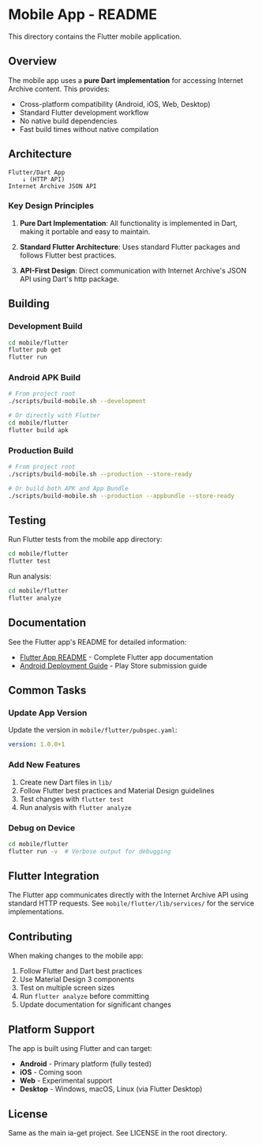 # Mobile App - README

This directory contains the Flutter mobile application.

## Overview

The mobile app uses a **pure Dart implementation** for accessing Internet Archive content. This provides:
- Cross-platform compatibility (Android, iOS, Web, Desktop)
- Standard Flutter development workflow
- No native build dependencies
- Fast build times without native compilation

## Architecture

```
Flutter/Dart App
    ↓ (HTTP API)
Internet Archive JSON API
```

### Key Design Principles

1. **Pure Dart Implementation**: All functionality is implemented in Dart, making it portable and easy to maintain.

2. **Standard Flutter Architecture**: Uses standard Flutter packages and follows Flutter best practices.

3. **API-First Design**: Direct communication with Internet Archive's JSON API using Dart's http package.

## Building

### Development Build
```bash
cd mobile/flutter
flutter pub get
flutter run
```

### Android APK Build
```bash
# From project root
./scripts/build-mobile.sh --development

# Or directly with Flutter
cd mobile/flutter
flutter build apk
```

### Production Build
```bash
# From project root
./scripts/build-mobile.sh --production --store-ready

# Or build both APK and App Bundle
./scripts/build-mobile.sh --production --appbundle --store-ready
```

## Testing

Run Flutter tests from the mobile app directory:
```bash
cd mobile/flutter
flutter test
```

Run analysis:
```bash
cd mobile/flutter
flutter analyze
```

## Documentation

See the Flutter app's README for detailed information:
- [Flutter App README](flutter/README.md) - Complete Flutter app documentation
- [Android Deployment Guide](../ANDROID_DEPLOYMENT_GUIDE.md) - Play Store submission guide

## Common Tasks

### Update App Version
Update the version in `mobile/flutter/pubspec.yaml`:
```yaml
version: 1.0.0+1
```

### Add New Features
1. Create new Dart files in `lib/`
2. Follow Flutter best practices and Material Design guidelines
3. Test changes with `flutter test`
4. Run analysis with `flutter analyze`

### Debug on Device
```bash
cd mobile/flutter
flutter run -v  # Verbose output for debugging
```

## Flutter Integration

The Flutter app communicates directly with the Internet Archive API using standard HTTP requests. See `mobile/flutter/lib/services/` for the service implementations.

## Contributing

When making changes to the mobile app:
1. Follow Flutter and Dart best practices
2. Use Material Design 3 components
3. Test on multiple screen sizes
4. Run `flutter analyze` before committing
5. Update documentation for significant changes

## Platform Support

The app is built using Flutter and can target:
- **Android** - Primary platform (fully tested)
- **iOS** - Coming soon
- **Web** - Experimental support
- **Desktop** - Windows, macOS, Linux (via Flutter Desktop)

## License

Same as the main ia-get project. See LICENSE in the root directory.
